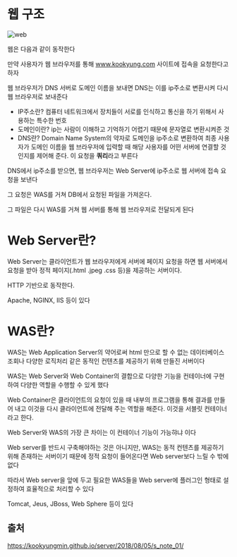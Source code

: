 # 웹 구조
![web](https://media.vlpt.us/post-images/taylorkwon92/0fc3b7c0-4af1-11ea-8587-91447c55302c/image.png)

웹은 다음과 같이 동작한다

만약 사용자가 웹 브라우저를 통해 www.kookyung.com 사이트에 접속을 요청한다고 하자

웹 브라우저가 DNS 서버로 도메인 이름을 보내면 DNS는 이를 ip주소로 변환시켜 다시 웹 브라우저로 보내준다

* IP주소란? 컴퓨터 네트워크에서 장치들이 서로를 인식하고 통신을 하기 위해서 사용하는 특수한 번호
* 도메인이란? ip는 사람이 이해하고 기억하기 어렵기 때문에 문자열로 변환시켜준 것
* DNS란? Domain Name System의 약자로 도메인을 ip주소로 변환하여 최종 사용자가 도메인 이름을 웹 브라우저에 입력할 때 해당 사용자를 어떤 서버에 연결할 것인지를 제어해 준다. 이 요청을 **쿼리**라고 부른다

DNS에서 ip주소를 받으면, 웹 브라우저는 Web Server에 ip주소로 웹 서버에 접속 요청을 보낸다 

그 요청은 WAS를 거쳐 DB에서 요청된 파일을 가져온다. 

그 파일은 다시 WAS를 거쳐 웹 서버를 통해 웹 브라우저로 전달되게 된다

# Web Server란?
Web Server는 클라이언트가 웹 브라우저에게 서버에 페이지 요청을 하면 웹 서버에서 요청을 받아 정적 페이지(.html .jpeg .css 등)을 제공하는 서버이다.

HTTP 기반으로 동작한다. 

Apache, NGINX, IIS 등이 있다

# WAS란?
WAS는 Web Application Server의 약어로써 html 만으로 할 수 없는 데이터베이스 조회나 다양한 로직처리 같은 동적인 컨텐츠를 제공하기 위해 만들진 서버이다

WAS는 Web Server와 Web Container의 결합으로 다양한 기능을 컨테이너에 구현하여 다양한 역할을 수행할 수 있게 했다

Web Container은 클라이언트의 요청이 있을 때 내부의 프로그램을 통해 결과를 만들어 내고 이것을 다시 클라이언트에 전달해 주는 역할을 해준다. 이것을 서블릿 컨테이너 라고 한다. 

Web Server와 WAS의 가장 큰 차이는 이 컨테이너 기능이 가능햐냐 이다

Web server를 반드시 구축해야하는 것은 아니지만, WAS는 동적 컨텐츠를 제공하기 위해 존재하는 서버이기 때문에 정적 요청이 들어온다면 Web server보다 느릴 수 밖에 없다 

따라서 Web server을 앞에 두고 필요한 WAS들을 Web server에 플러그인 형태로 설정하여 효율적으로 처리할 수 있다

Tomcat, Jeus, JBoss, Web Sphere 등이 있다

## 출처
https://kookyungmin.github.io/server/2018/08/05/s_note_01/
